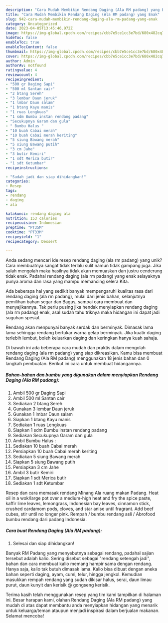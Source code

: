 ```yaml
---
description: "Cara Mudah Membikin Rendang Daging (Ala RM padang) yang Enak"
title: "Cara Mudah Membikin Rendang Daging (Ala RM padang) yang Enak"
slug: 942-cara-mudah-membikin-rendang-daging-ala-rm-padang-yang-enak
category: Uncategorized
date: 2023-04-05T13:45:46.972Z
image: https://img-global.cpcdn.com/recipes/cbb7e5ce1cc3e7bd/680x482cq70/rendang-daging-ala-rm-padang-foto-resep-utama.jpg
hideToc: false
enableToc: true
enableTocContent: false
thumbnail: https://img-global.cpcdn.com/recipes/cbb7e5ce1cc3e7bd/680x482cq70/rendang-daging-ala-rm-padang-foto-resep-utama.jpg
cover: https://img-global.cpcdn.com/recipes/cbb7e5ce1cc3e7bd/680x482cq70/rendang-daging-ala-rm-padang-foto-resep-utama.jpg
author: Admin
authorAv: notfound
ratingvalue: 4
reviewcount: 4
recipeingredient:
- "500 gr Daging Sapi"
- "500 ml Santan cair"
- "2 btang Sereh"
- "3 lembar Daun jeruk"
- "1 lmbar Daun salam"
- "1 btang Kayu manis"
- "1 ruas Lengkuas"
- "1 sdm Bumbu instan rendang padang"
- "Secukupnya Garam dan gula"
- " Bumbu Halus "
- "10 buah Cabai merah"
- "10 buah Cabai merah keriting"
- "5 siung Bawang merah"
- "5 siung Bawang putih"
- "3 cm Jahe"
- "3 butir Kemiri"
- "1 sdt Merica butir"
- "1 sdt Ketumbar"
recipeinstructions:

- "Sudah jadi dan siap dihidangkan!"
categories:
- Resep
tags:
- rendang
- daging
- ala

katakunci: rendang daging ala 
nutrition: 153 calories
recipecuisine: Indonesian
preptime: "PT35M"
cooktime: "PT33M"
recipeyield: "1"
recipecategory: Dessert

---
```





Anda sedang mencari ide resep rendang daging (ala rm padang) yang unik? Cara membuatnya sangat tidak terlalu sulit namun tidak gampang juga. Jika salah mengolah maka hasilnya tidak akan memuaskan dan justru cenderung tidak enak. Padahal rendang daging (ala rm padang) yang enak selayaknya punya aroma dan rasa yang mampu memancing selera Kita.





Ada beberapa hal yang sedikit banyak mempengaruhi kualitas rasa dari rendang daging (ala rm padang), mulai dari jenis bahan, selanjutnya pemilihan bahan segar dan Bagus, sampai cara membuat dan menyajikannya. Tak perlu pusing jika hendak menyiapkan rendang daging (ala rm padang) enak,      asal sudah tahu triknya maka hidangan ini dapat jadi suguhan spesial.














Rendang akan menpunyai banyak serdak dan berminyak. Dimasak lama lama sehingga rendang bertukar warna gelap berminyak. Jika kuatir daging terlebih lembut, boleh keluarkan daging dan keringkan hanya kuah sahaja.






Di bawah ini ada beberapa cara mudah dan praktis dalam mengolah rendang daging (ala rm padang) yang siap dikreasikan. Kamu bisa membuat Rendang Daging (Ala RM padang) menggunakan 18 jenis bahan dan 0 langkah pembuatan. Berikut ini cara untuk membuat hidangannya.

<!--inarticleads1-->

##### Bahan-bahan dan bumbu yang digunakan dalam menyiapkan Rendang Daging (Ala RM padang):

1. Ambil 500 gr Daging Sapi
1. Ambil 500 ml Santan cair
1. Sediakan 2 btang Sereh
1. Gunakan 3 lembar Daun jeruk
1. Gunakan 1 lmbar Daun salam
1. Siapkan 1 btang Kayu manis
1. Sediakan 1 ruas Lengkuas
1. Siapkan 1 sdm Bumbu instan rendang padang
1. Sediakan Secukupnya Garam dan gula
1. Ambil  Bumbu Halus :
1. Sediakan 10 buah Cabai merah
1. Persiapkan 10 buah Cabai merah keriting
1. Sediakan 5 siung Bawang merah
1. Siapkan 5 siung Bawang putih
1. Persiapkan 3 cm Jahe
1. Ambil 3 butir Kemiri
1. Siapkan 1 sdt Merica butir
1. Sediakan 1 sdt Ketumbar


Resep dan cara memasak rendang Minang Ala ruang makan Padang. Heat oil in a wok/large pot over a medium-high heat and fry the spice paste, kaffir lime leaves, lemongrass, Indonesian bay leaves, cinnamon stick, crushed cardamom pods, cloves, and star anise until fragrant. Add beef cubes, stir until no longer pink. Rempah / bumbu rendang asli / Abrofood bumbu rendang dari padang Indonesia. 

<!--inarticleads2-->

##### Cara buat Rendang Daging (Ala RM padang):


1. Selesai dan siap dihidangkan!

Banyak RM Padang yang menyebutnya sebagai rendang, padahal sajian tersebut adalah kalio. Sering disebut sebagai &#34;rendang setengah jadi&#34;, bahan dan cara membuat kalio memang hampir sama dengan rendang. Hanya saja, kalio tak butuh dimasak lama. Kalio bisa dibuat dengan aneka bahan seperti daging, ayam, cumi, telur, hingga jengkol. Kemudian masukkan rempah rendang yang sudah dikisar halus, serai, daun limau purut, daun kunyit dan kerisik @ gongseng kerisik. 

Terima kasih telah menggunakan resep yang tim kami tampilkan di halaman ini. Besar harapan kami, olahan Rendang Daging (Ala RM padang) yang mudah di atas dapat membantu anda menyiapkan hidangan yang menarik untuk keluarga/teman ataupun menjadi inspirasi dalam berjualan makanan. Selamat mencoba!
